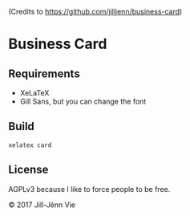 (Credits to https://github.com/jilljenn/business-card)

# Business Card


## Requirements

- XeLaTeX
- Gill Sans, but you can change the font

## Build

    xelatex card

## License

AGPLv3 because I like to force people to be free.

© 2017 Jill-Jênn Vie
